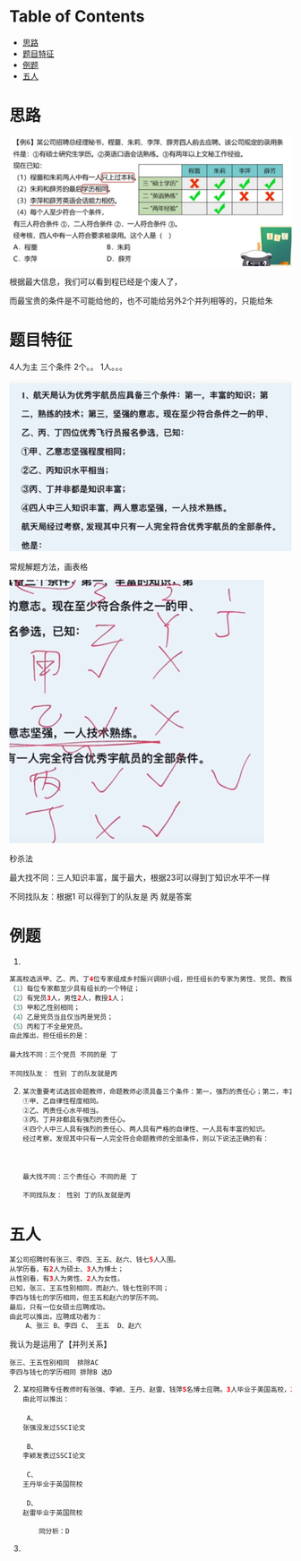 # Table of Contents

* [思路](#思路)
* [题目特征](#题目特征)
* [例题](#例题)
* [五人](#五人)



# 思路

![image-20240103081134468](.images/image-20240103081134468.png)

根据最大信息，我们可以看到程已经是个废人了，

而最宝贵的条件是不可能给他的，也不可能给另外2个并列相等的，只能给朱


# 题目特征

4人为主 三个条件 2个。。 1人。。。

![image-20231121205650461](.images/image-20231121205650461.png)

常规解题方法，画表格

![image-20231121210033718](.images/image-20231121210033718.png)



秒杀法

最大找不同：三人知识丰富，属于最大，根据23可以得到丁知识水平不一样

不同找队友：根据1 可以得到丁的队友是 丙 就是答案



# 例题 

1. 
```java
某高校选派甲、乙、丙、丁4位专家组成乡村振兴调研小组，担任组长的专家为男性、党员、教授。已知这4位专家中：
（1）每位专家都至少具有组长的一个特征；
（2）有党员3人，男性2人，教授1人；
（3）甲和乙性别相同；
（4）乙是党员当且仅当丙是党员；
（5）丙和丁不全是党员。
由此推出，担任组长的是：

最大找不同：三个党员 不同的是 丁

不同找队友： 性别 丁的队友就是丙 
```

2. 
   ```java
   某次重要考试选拔命题教师，命题教师必须具备三个条件：第一，强烈的责任心；第二，丰富的知识；第三，严格的自律性。现在至少符合条件之一的甲、乙、丙、丁四名优秀教师报名参加。已知：
   ①甲、乙自律性程度相同。
   ②乙、丙责任心水平相当。
   ③丙、丁并非都具有强烈的责任心。
   ④四个人中三人具有强烈的责任心、两人具有严格的自律性、一人具有丰富的知识。
   经过考察，发现其中只有一人完全符合命题教师的全部条件，则以下说法正确的有：
       
     
       
   最大找不同：三个责任心 不同的是 丁
   
   不同找队友： 性别 丁的队友就是丙 
   ```



# 五人

```java
某公司招聘时有张三、李四、王五、赵六、钱七5人入围。
从学历看，有2人为硕士、3人为博士；
从性别看，有3人为男性、2人为女性。
已知，张三、王五性别相同，而赵六、钱七性别不同；
李四与钱七的学历相同，但王五和赵六的学历不同。
最后，只有一位女硕士应聘成功。
由此可以推出，应聘成功者为：
    A、张三 B、李四 C、 王五  D、赵六
```

我认为是运用了【并列关系】

```jaba
张三、王五性别相同  排除AC
李四与钱七的学历相同 排除B 选D
```



2. ```java
   某校招聘专任教师时有张强、李颖、王丹、赵雷、钱萍5名博士应聘。3人毕业于美国高校，2人毕业于英国高校；2人发表过SSCI论文，3人没有发表过SSCI论文。已知，张强和王丹毕业院校所在国家相同，而赵雷和钱萍毕业院校所在国家不同；李颖和钱萍发表论文的情况相同，但王丹和赵雷发表论文的情况不同。最终，英国高校培养的一位发表过SSCI论文的博士被录取。
   由此可以推出：
   
    A、
   张强没发过SSCI论文
   
    B、
   李颖发表过SSCI论文
   
    C、
   王丹毕业于英国院校
   
    D、
   赵雷毕业于英国院校
       
       同分析：D
   ```

3. 
